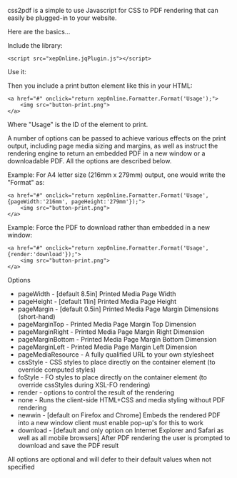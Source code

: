 css2pdf is a simple to use Javascript for CSS to PDF rendering that can easily be plugged-in to your website.

Here are the basics...

Include the library:

    <script src="xepOnline.jqPlugin.js"></script>

Use it:

Then you include a print button element like this in your HTML:

    <a href="#" onclick="return xepOnline.Formatter.Format('Usage');">
        <img src="button-print.png">
    </a>

Where "Usage" is the ID of the element to print.

A number of options can be passed to achieve various effects on the print output, including page media sizing and margins, as well as instruct the rendering engine to return an embedded PDF in a new window or a downloadable PDF. All the options are described below.

Example: For A4 letter size (216mm x 279mm) output, one would write the "Format" as:

    <a href="#" onclick="return xepOnline.Formatter.Format('Usage',{pageWidth:'216mm', pageHeight:'279mm'});">
        <img src="button-print.png">
    </a>

Example: Force the PDF to download rather than embedded in a new window:

    <a href="#" onclick="return xepOnline.Formatter.Format('Usage',{render:'download'});">
        <img src="button-print.png">
    </a>

Options
  * pageWidth - [default 8.5in] Printed Media Page Width
  * pageHeight - [default 11in] Printed Media Page Height
  * pageMargin - [default 0.5in] Printed Media Page Margin Dimensions (short-hand)
  * pageMarginTop - Printed Media Page Margin Top Dimension
  * pageMarginRight - Printed Media Page Margin Right Dimension
  * pageMarginBottom - Printed Media Page Margin Bottom Dimension
  * pageMarginLeft - Printed Media Page Margin Left Dimension
  * pageMediaResource - A fully qualified URL to your own stylesheet
  * cssStyle - CSS styles to place directly on the container element (to override computed styles)
  * foStyle - FO styles to place directly on the container element (to override cssStyles during XSL-FO rendering)
  * render - options to control the result of the rendering
  * none - Runs the client-side HTML+CSS and media styling without PDF rendering
  * newwin - [default on Firefox and Chrome] Embeds the rendered PDF into a new window client must enable pop-up's for this to work
  * download - [default and only option on Internet Explorer and Safari as well as all mobile browsers] After PDF rendering the user is prompted to download and save the PDF result

All options are optional and will defer to their default values when not specified

